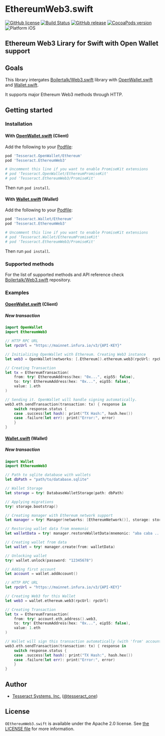 # EthereumWeb3.swift

[![GitHub license](https://img.shields.io/badge/license-Apache%202.0-lightgrey.svg)](https://raw.githubusercontent.com/tesseract-one/EthereumWeb3.swift/master/LICENSE)
[![Build Status](https://travis-ci.com/tesseract-one/EthereumWeb3.swift.svg?branch=master)](https://travis-ci.com/tesseract-one/EthereumWeb3.swift)
[![GitHub release](https://img.shields.io/github/release/tesseract-one/EthereumWeb3.swift.svg)](https://github.com/tesseract-one/EthereumWeb3.swift/releases)
[![CocoaPods version](https://img.shields.io/cocoapods/v/Tesseract.EthereumWeb3.svg)](https://cocoapods.org/pods/Tesseract.EthereumWeb3)
![Platform iOS](https://img.shields.io/badge/platform-iOS-orange.svg)

## Ethereum Web3 Lirary for Swift with Open Wallet support

## Goals

This library intergates [Boilertalk/Web3.swift](https://github.com/Boilertalk/Web3.swift) library with [OpenWallet.swift](https://github.com/tesseract-one/OpenWallet.swift) and [Wallet.swift](https://github.com/tesseract-one/Wallet.swift).

It supports major Ethereum Web3 methods through HTTP.

## Getting started

### Installation

#### With [OpenWallet.swift](https://github.com/tesseract-one/OpenWallet.swift) (Client)

Add the following to your [Podfile](http://guides.cocoapods.org/using/the-podfile.html):

```rb
pod 'Tesseract.OpenWallet/Ethereum'
pod 'Tesseract.EthereumWeb3'

# Uncomment this line if you want to enable PromiseKit extensions
# pod 'Tesseract.OpenWallet/EthereumPromiseKit'
# pod 'Tesseract.EthereumWeb3/PromiseKit'
```

Then run `pod install`.

#### With [Wallet.swift](https://github.com/tesseract-one/Wallet.swift) (Wallet)

Add the following to your [Podfile](http://guides.cocoapods.org/using/the-podfile.html):

```rb
pod 'Tesseract.Wallet/Ethereum'
pod 'Tesseract.EthereumWeb3'

# Uncomment this line if you want to enable PromiseKit extensions
# pod 'Tesseract.Wallet/EthereumPromiseKit'
# pod 'Tesseract.EthereumWeb3/PromiseKit'
```

Then run `pod install`.

### Supported methods

For the list of supported methods and API reference check [Boilertalk/Web3.swift](https://github.com/Boilertalk/Web3.swift) repository.

### Examples

#### [OpenWallet.swift](https://github.com/tesseract-one/OpenWallet.swift) (Client)

##### New transaction

```swift
import OpenWallet
import EthereumWeb3

// HTTP RPC URL
let rpcUrl = "https://mainnet.infura.io/v3/{API-KEY}"

// Initializing OpenWallet with Ethereum. Creating Web3 instance
let web3 = OpenWallet(networks: [.Ethereum]).ethereum.web3(rpcUrl: rpcUrl)

// Creating Transaction
let tx = EthereumTransaction(
    from: try! EthereumAddress(hex: "0x...", eip55: false),
    to: try! EthereumAddress(hex: "0x...", eip55: false),
    value: 1.eth
)

// Sending it. OpenWallet will handle signing automatically.
web3.eth.sendTransaction(transaction: tx) { response in
    switch response.status {
    case .success(let hash): print("TX Hash:", hash.hex())
    case .failure(let err): print("Error:", error)
    }
}
```

#### [Wallet.swift](https://github.com/tesseract-one/Wallet.swift) (Wallet)

##### New transaction

```swift
import Wallet
import EthereumWeb3

// Path to sqlite database with wallets
let dbPath = "path/to/database.sqlite"

// Wallet Storage
let storage = try! DatabaseWalletStorage(path: dbPath)

// Applying migrations
try! storage.bootstrap()

// Creating manager with Ethereum network support
let manager = try! Manager(networks: [EthereumNetwork()], storage: storage)

// Restoring wallet data from mnemonic
let walletData = try! manager.restoreWalletData(mnemonic: "aba caba ...", password: "12345678")

// Creating wallet from data
let wallet = try! manager.create(from: walletData)

// Unlocking wallet
try! wallet.unlock(password: "12345678")

// Adding first account 
let account = wallet.addAccount()

// HTTP RPC URL
let rpcUrl = "https://mainnet.infura.io/v3/{API-KEY}"

// Creating Web3 for this Wallet
let web3 = wallet.ethereum.web3(rpcUrl: rpcUrl)

// Creating Transaction
let tx = EthereumTransaction(
    from: try! account.eth_address().web3,
    to: try! EthereumAddress(hex: "0x...", eip55: false),
    value: 1.eth
)

// Wallet will sign this transaction automatically (with 'from' account)
web3.eth.sendTransaction(transaction: tx) { response in
    switch response.status {
    case .success(let hash): print("TX Hash:", hash.hex())
    case .failure(let err): print("Error:", error)
    }
}
```

## Author

 - [Tesseract Systems, Inc.](mailto:info@tesseract.one)
   ([@tesseract_one](https://twitter.com/tesseract_one))

## License

`OEthereumWeb3.swift` is available under the Apache 2.0 license. See [the LICENSE file](https://raw.githubusercontent.com/tesseract-one/EthereumWeb3.swift/master/LICENSE) for more information.
